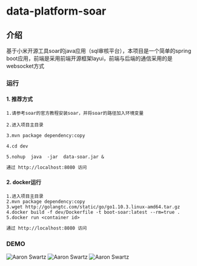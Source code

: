 # data-platform-soar

## 介绍
基于小米开源工具soar的java应用（sql审核平台），本项目是一个简单的spring boot应用，前端是采用前端开源框架layui，前端与后端的通信采用的是websocket方式

### 运行

#### 1. 推荐方式
``` shell
1.请参考soar的官方教程安装soar，并将soar的路径加入环境变量

2.进入项目主目录

3.mvn package dependency:copy

4.cd dev

5.nohup  java  -jar  data-soar.jar &

```
``` html
通过 http://localhost:8080 访问
```

#### 2. docker运行

``` shell
1.进入项目主目录
2.mvn package dependency:copy
3.wget http://golangtc.com/static/go/go1.10.3.linux-amd64.tar.gz
4.docker build -f dev/Dockerfile -t boot-soar:latest --rm=true .
5.docker run <container id>
```
``` html
通过 http://localhost:8080 访问
```

### DEMO
![Aaron Swartz](https://github.com/beiketianzhuang/data-platform-verfiy/blob/master/demo1.jpg)
![Aaron Swartz](https://github.com/beiketianzhuang/data-platform-verfiy/blob/master/demo2.jpg)
![Aaron Swartz](https://github.com/beiketianzhuang/data-platform-verfiy/blob/master/demo3.jpg)
